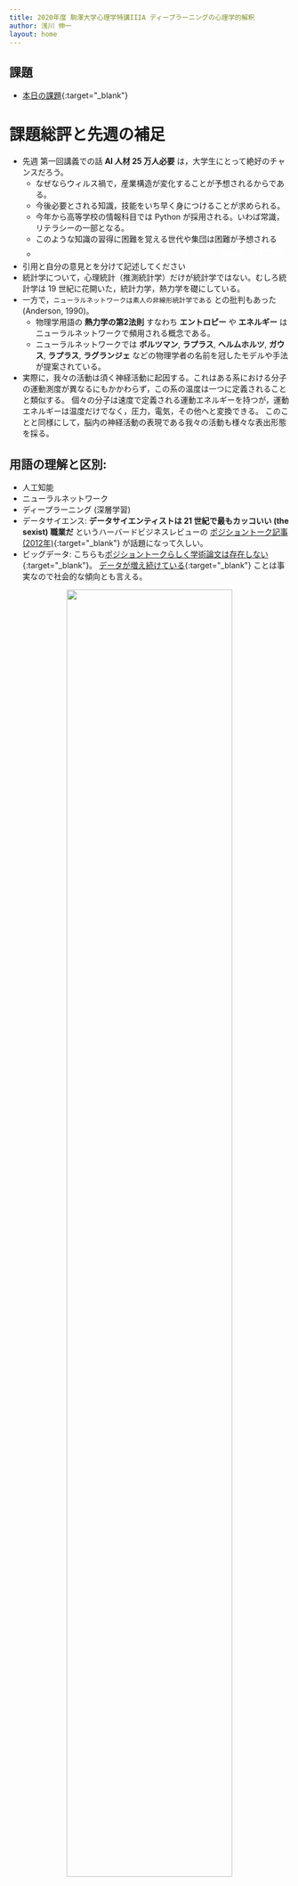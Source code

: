 ```yaml
---
title: 2020年度 駒澤大学心理学特講IIIA ディープラーニングの心理学的解釈
author: 浅川 伸一
layout: home
---
```


<!--
# [ディープラーニングの心理学的解釈 (心理学特講IIIA)](https://komazawa-deep-learning.github.io/)

<div align='right'>
<a href='mailto:educ0233@komazawa-u.ac.jp'>Shin Aasakawa</a>, all rights reserved.<br>
Date: 15/May/2020<br/>
Appache 2.0 license<br/>
</div>

## 本日の学習目標
1. 課題総評と先週の補足
2. 先週の復習 [colab](https://colab.research.google.com/notebooks/welcome.ipynb?hl=ja){target="_blank"}
4. 用語の理解と区別:
5. 実習
6. ニューラルネットワークの歴史
-->

## 課題

- [本日の課題](https://github.com/komazawa-deep-learning/komazawa-deep-learning.github.io/blob/master/notebooks/2020_0515komazawa_assignment000.ipynb){:target="_blank"}


# 課題総評と先週の補足

- 先週 第一回講義での話 **AI 人材 25 万人必要** は，大学生にとって絶好のチャンスだろう。
    - なぜならウィルス禍で，産業構造が変化することが予想されるからである。
    - 今後必要とされる知識，技能をいち早く身につけることが求められる。
    - 今年から高等学校の情報科目では Python が採用される。いわば常識，リテラシーの一部となる。
    - このような知識の習得に困難を覚える世代や集団は困難が予想される
    - <font color="white" size="+2">You cannot teach an old dog new tricks.</font>
- 引用と自分の意見とを分けて記述してください
- 統計学について，心理統計（推測統計学）だけが統計学ではない。むしろ統計学は 19 世紀に花開いた，統計力学，熱力学を礎にしている。
- 一方で，`ニューラルネットワークは素人の非線形統計学である` との批判もあった(Anderson, 1990)。
    - 物理学用語の **熱力学の第2法則** すなわち **エントロピー** や **エネルギー** は ニューラルネットワークで頻用される概念である。
    - ニューラルネットワークでは **ボルツマン**, **ラプラス**, **ヘルムホルツ**, **ガウス**, **ラプラス**, **ラグランジェ**  などの物理学者の名前を冠したモデルや手法が提案されている。
- 実際に，我々の活動は須く神経活動に起因する。これはある系における分子の運動測度が異なるにもかかわらず，この系の温度は一つに定義されることと類似する。
個々の分子は速度で定義される運動エネルギーを持つが，運動エネルギーは温度だけでなく，圧力，電気，その他へと変換できる。
このことと同様にして，脳内の神経活動の表現である我々の活動も様々な表出形態を採る。

<!--
Authors:    J.A. Anderson, A. Pellionisz, E. Rosenfeld (eds.)
Title:      Neurocomputing 2: Directions for Research
Reference:  MIT Press, Cambridge (1990), Massachusetts

### ANNs are some kind of non-linear statistics for amateurs
-->


## 用語の理解と区別:
- 人工知能
- ニューラルネットワーク
- ディープラーニング (深層学習)
- データサイエンス: **データサイエンティストは 21 世紀で最もカッコいい (the sexist) 職業だ** というハーバードビジネスレビューの [ポジショントーク記事 (2012年)](https://hbr.org/2012/10/data-scientist-the-sexiest-job-of-the-21st-century){:target="_blank"} が話題になって久しい。
- ビッグデータ: こちらも[ポジショントークらしく学術論文は存在しない](https://bits.blogs.nytimes.com/2013/02/01/the-origins-of-big-data-an-etymological-detective-story/){:target="_blank"}。 [データが増え続けている](http://www.uvm.edu/pdodds/files/papers/others/2011/hilbert2011a.pdf){:target="_blank"}
 ことは事実なので社会的な傾向とも言える。

<div align="center">
<img src='/assets/2017Goodfellow_Fig1_4ja.svg' style="width:77%"></br>
Goodfellow et al. (2017) Fig.1 を改変
</div>

- 私見だが，ビッグデータの規模は，まだまだ足りないと考える。
例えば，我々の網膜から入力される視覚信号は一秒間に 60 回以下であろう。
そうでなければ天井にある蛍光灯は点滅して知覚されるはずである。
我々が蛍光灯を常灯光として認識できることから視覚情報処理過程は 1 秒間に 60 回以下のサンプリングしか行っていないとみなせる。
アニメーションでは 毎秒 30 回程度の場合もある。
一日 18 時間覚醒していて，その間に毎秒 60 枚の画像が視覚系に入力されていると考えると一日あたりの入力画像数は，60 (枚/秒) * 60 (秒/分) * 60 (分/時間) * 18 (時間) = 388,8000 である。
一日あたり 388 万枚以上の画像を見て乳児は視覚情報処理を発達させると考えると，入力データ数が 388 万以下のデータ解析では，新生児がさらされている視覚環境に換算すると一日以下であると言える。
- <font size="+1" color="teal">この授業では，**単純化，簡素化した行動モデルとして現在のディープラーニング (多層ニューラルネットワーク) モデルを捉え，心理学モデルとして解釈できるか考える**。</font>


## クイズ: 次の省略形を調べよ

- ANN: <font color="white">人工ニューラルネットワーク Artificial Neural Networks</font>
- BNN: <font color="white">生物学的ニューラルネットワーク Biological Neural Networks</font>
- CNN: <font color="white">畳み込みニューラルネットワーク Convolutional Neural Networks</font>
- DNN: <font color="white">深層ニューラルネットワーク Deep Neural Networks</font>

## 次の語の示すサイトを訪れ，それぞれどのようなサイトかを調べよ。
いずれも現在のエコシステムとしての役割を果たしている。

1. arXiv: <font color="white">論文置き場</font>
2. Colab: 
3. Github: <font color="white">プログラムのソースコード置き場</font>
4. Stack Oerflow: <font color="white">掲示板，ノウハウ集</font>
5. Reddit: <font color="white">掲示板，ただしビッグネーム本人が降臨することがある</font>

<!-- 
# AI を学ぶ人間のための心構え
- 無知蒙昧から来るブラックボックス的な恐怖を払拭するよう務める(現時点での技術的な裏付けに基づく啓蒙活動)
- 現在の技術から予測できる近未来の展望を語ることを忌避しない(謙遜は美徳ではない)

<center>
<img src="https://blogs-images.forbes.com/markhughes/files/2016/01/Terminator-2-1200x873.jpg" style="width:32%"> 
<img src="http://zatugaku1128.com/wp-content/uploads/2016/09/%E3%83%89%E3%83%A9%E3%81%88%E3%82%82%E3%82%93.png" style="width:20%"></br>
</center>

未来はどっち？ **It will depend on you.**

# クイズ
* 次の語の組み合わせのうち不適切なものを指摘せよ

1. IBM - Watson - Joapady
2. DeepMind - AlphaGo - 囲碁
3. Google 翻訳 - ペッパー
4. Uber - 自動運転
-->

---

## 文献

- [労働新聞平成31年2月25日号 知識を拡張する道具 人類の歴史の延長線上に](./2019laborNews.pdf)
- [イラストで学ぶ 人工知能概論](https://www.amazon.co.jp/gp/product/4061538233/) (KS情報科学専門書) ([谷口](http://ai.tanichu.com/),2014) <!--https://www.amazon.co.jp/gp/product/4061538233/ -->

<!--
- [Cognitive computational neuroscience](https://www.nature.com/articles/s41593-018-0210-5){target="_blank"}
-->
<!--- [Cognitive computational neuroscience](https://arxiv.org/abs/1807.11819)-->

<!--
## 小説，戯曲の中に現れた AI

- マリー・ウォルストンクラフト・シェリー　Mary Wallstoncraft Shelley，
  - フランケンシュタイン Frankenstein, or The Modern Prometheus 
  - [https://www.aozora.gr.jp/cards/001176/files/44904_35865.html](https://www.aozora.gr.jp/cards/001176/files/44904_35865.html){target="_blank"}
- カレル・チャペック　Karel Capek, 
  - ＲＵＲ ―ロッサム世界ロボット製作所 R.U.R. (Rossum's Universal Robots) 
  - [https://www.aozora.gr.jp/cards/001236/files/46345_23174.html](https://www.aozora.gr.jp/cards/001236/files/46345_23174.html){target="_blank"}
- アイザック・アシモフ Issac Asimov, 
  - われはロボット I, Robot 
  - [https://www.amazon.co.jp/dp/4150105359](https://www.amazon.co.jp/dp/4150105359){target="_blank"}
- アーサー・クラーク Arthur C. Clarke, 
  - 2001年宇宙の旅 2001: a Space Odyssey 
  - [https://www.amazon.co.jp/dp/415011000X](https://www.amazon.co.jp/dp/415011000X){target="_blank"}

## 映画 AI 
  - Matrix, Star Wars, Surrogate, ...

## TV anime
  - 鉄腕アトム，がんばれロボコン, ..., ガンダム，エヴァ，

# クイズ
* 小説，戯曲，に現れたロボット，人工知能を年代順に並べよ
1. アーサー・クラーク 2001 年宇宙の旅
2. アイザック・アシモフ われはロボット
3. カレル・チャペック ロボット
4. マリー・シェリー フランケンシュタイン
-->

## 3 つの分野の略史

|      |   人工知能        | ニューラルネットワーク|   心理学       |
|------|------------------|--------------------|----------------------|
|第一次 1950- |  記号処理         | パーセプトロン        | 認知革命 |
|      |  オモチャ問題     | ADALINE           |                     |
|      |                  | ネオコグニトロン     |                      |
|      |                  | アソシアトロン         |                      |
|第二次 1980- | Expert systems   | 誤差逆伝播法         | コネクショニスト     |
|      | Brooks           | リカレントニューラルネットワーク  | 脳画像研究       |
|      |                  | 強化学習  | 計算論的アプローチ |
|第三次 2010-|                  | ディープラーニング    |                      |
|      |                  | 畳み込みニューラルネットワーク       |                      |



## AI の分野
1. 推論，問題解決 Reasoning, problem solving
1. 知識表象 Knowledge representation
1. 計画 Planning
1. **学習 Learning**
1. **自然言語処理 Natural language processing**
1. **認識 Perception**
1. **ロボティクス Motion and manipulation**
1. 社会知能 Social intelligence
1. 創造性 Creativity
1. 一般知能 General intelligence

## AIの進歩の ５ つの要因

<!-- Karpathy Deep Reinforcement Learning: Pong from Pixels -->

1. 計算能力の向上 (ムーアの法則，GPU, ASIC)
2. データ爆発 (e.g. ImageNet, AMT),
3. アルゴリズムの改善 (e.g. 誤差逆伝播法, CNN, LSTM)
4. 基盤の整備 (Linux, TCP/IP, Git, ROS, PR2, AWS, TensorFlow)
5. エコシステム 情報共有 (arXiv, Git, Reddit, Quora, Stackoverflow, ...)

from [Karpathy's blog "Deep Reinforcement Learning: Pong from Pixels"](http://karpathy.github.io/2016/05/31/rl/)

## 考え方，背景，キーワード

- 構成論的アプローチ vs 分析的アプローチ （人工知能と心理学との関係）
- 神は細部に宿る God is in the detail.  あるいは 悪魔は細部に宿る (The devil is in the detail)
- Carbon chauvinism 日本語で炭素排外主義と訳します。これは本当だろうか？
- [p-値廃止の影響](/ban-of-p-values/)
- 計算論モデル

## 数学とモデル
数学的知識の詳細は不要だが，その精神は理解しておく必要がある。

- 万物は数なり --- ピタゴラス
- 宇宙は数学語で書かれている。数学なしでは迷宮を理解できない --- ガリレイ
- 作れなければ理解できたと言えない --- ファインマン

<!--
    - All things are number. --- Pythagras
    - (The universe) is written in mathematical language,%%and its characters are triangles, circles and other geometric figures, ... without which it is impossible to humanly understand a word; without these one is wandering in a dark labyrinth. --- Galileo Galilei
    - What I cannot create, I do not understand. --- [Richard Feynman](https://en.wikiquote.org/wiki/Richard_Feynman)
-->

<center>
<img src="https://archives.caltech.edu/pictures/1.10-29.jpg" style="width:84%"><br>
今際の際に黒板に書いてあったファインマンの言葉，[カリフォルニア工科大学アーカイブ写真](http://archives.caltech.edu/pictures/1.10-29.jpg)
</center>

- 若者よ，数学は理解するものではない，ただ慣れるだけだ --- フォン・ノイマン
- 科学は説明しないし，解釈もしない。ただモデルを作るだけである。この場合モデルとは観察された現象を説明する数学(的構成物)である。そのモデルは，ひとえに期待どおり正確であることで正当化される。 --- フォン・ノイマン
- われわれの宇宙はただ単に数学で記述されているだけではない。宇宙は数学である，我々は皆，大きな数学的実態の一部なのだ。--- テグマーク
<!-- ...Our universe isn't just described by math, but that it is math in the sense that we're all parts of a giant mathematical object... --- Max Tegmark -->

<!--
Neumann
  The sciences do not try to explain, they hardly even try to interpret, they mainly make models. By a model is meant a mathematical construct which, with the addition of certain verbal interpretations, describes observed phenomena. The justification of such a mathematical construct is solely and precisely that it is expected to work.

  Young man, in mathematics you don't understand things. You just get used to them. [von Neumann](https://en.wikiquote.org/wiki/John_von_Neumann)

  any discussion of the nature of intellectual effort in any field is difficult, unless it presupposes an easy, routine familiarity with that field. In mathematics this limitation becomes very severe. ---[von Neumann](https://en.wikiquote.org/wiki/John_von_Neumann)

Neumann
  If one has really technically penetrated a subject, things that previously seemed in complete contrast, might be purely mathematical transformations of each other.

[There's no sense in being precise when you don't even know what you're talking about](https://www.brainyquote.com/quotes/john_von_neumann_137953)
- John von Neumann.

Neumann
  I think that it is a relatively good approximation to truth — which is much too complicated to allow anything but approximations — that mathematical ideas originate in empirics. [John von Neumann](https://en.wikiquote.org/wiki/John_von_Neumann)
-->


---

# 実習

- [番組 nothotdog について](../nothotdog/){:target="_blannk"}
<!-- [nothotdog 体感デモ](https://github.com/ShinAsakawa/2019komazawa/blob/master/notebooks/nothotdog.ipynb)-->


- [初めての画像認識](https://github.com/komazawa-deep-learning/komazawa-deep-learning.github.io/blob/master/notebooks/2020_0515komazawa_ResNet50_demo.ipynb){:target="_blank"}



# ニューラルネットワークの歴史

<center>
<img src='/assets/imagenet_result2017.png' style='width:74%'><br/>
画像認識の進歩
</center>


<center>
	<img src="/assets/2019Jat_Mitchell_fig1.svg" style="width:74%"><br/>
	<img src="/assets/2019Jat_Mitchell_fig4.svg" style="width:84%"><br/>
</center>

## 第 1 次ニューロブーム

### 1950年代: 
- ウォーレン・マッカロックとワイルダー・ピッツによる **形式ニューロン** の提案
(サイバネティクスの創始者ノーバート・ウィーナーの集めた研究者集団)

<center>
<img src='/assets/mcculloch.jpg' style="width:38%">
<img src='/assets/pitts.jpg' style='width:50%'><br>
ウォーレン・マッカロック と ワイルダー・ピッツ<br>
<!--img src='../assets/mcculloch.jpg' style="width:19%">
<img src='../assets/pitts.jpg' style='width:25%'><br>-->
</center>

形式ニューロンは，シナプス結合荷重ベクトルと出力を決定するための伝達関数とで構成される(次式)

$$
y_i=\phi\left(\sum_jw_{ij}x_j\right),\label{eq:formal_neuron}
$$ 

ここで $y_i$ は $i$ 番目のニューロンの出力，$x_j$ は $j$ 番目のニューロンの出力，$w_{ij}$ はニューロン $i$ と $j$ との間の **シナプス結合荷重**。
$\phi$ は活性化関数。

<center>
<img src='/assets/Formal_r.svg' style="width:84%"><br>
形式ニューロン
</center>

---

## ローゼンブラット Rosenblatt のパーセプトロン

<center>
<img src='/assets/rosenblatt.jpg' style="width:49%"><br>
フランク・ローゼンブラット
</center>

<!--
$$
\mathbf{w}\leftarrow\mathbf{w}+\left(y-\hat{y}\right)\mathbf{x}
$$
-->

<center>
<img src='/assets/perceptron.png' style="width:74%"></br>
パーセプトロンの模式図 ミンスキーとパパート「パーセプトロン」より
</center>


<center>
<img src='/assets/Neuron_Hand-tuned.png' style="width:69%"></br>
ニューロンの模式図 wikipedia より
</center>

<!--
##  人工ニューロン

<center>
<img src='../assets/neuron.png' style="width:49%"><br>

<img src='../assets/neuron_model.jpeg' style="width:49%"<br>
</center>
-->

<!--
## パーセプトロンの学習

$$
\mathbf{w}\leftarrow\mathbf{w}+\left(y-\hat{y}\right)\mathbf{x}
$$
パーセプトロン perceptron は 3 層の階層型ネットワークでそれぞれ
S(sensory layer), A(associative layer), R(response layer) と呼ぶ。
$S\rightarrow A \rightarrow R$ のうち パーセプトロンの本質的な部分は
$A\rightarrow R$ の間の学習にある。

入力パターンに $P^+$ と $P^-$ とがある。
パーセプトロンは $P^+$ が入力されたとき $1$, $P^-$ のとき $0$ を出力する
機械である。
出力層($R$) の $i$ 番目のニューロンへの入力(膜電位の変化) $u_i$は
\begin{equation}
 u_i = \sum_j w_{ij}x_j - \theta_i = \left(w\right)_i\cdot\left(x\right)_i-\theta_i.\label{eq1}
\end{equation}
ここで中間層($A$)の $j$ 番目のニューロンの出力 $y_i$とこのニューロンとの
結合係数を$w_{ij}$、しきい値を$\theta_i$ とした。
このニューロンの出力$y_i$(活動電位、スパイク)は、

\begin{equation}
y_i = \lceil u_i\rceil
\qquad\left\{
\begin{array}{ll}
 1 & \mbox{if $u_i \ge 0$,}\\
 0 & \mbox{otherwize}
\end{array} \right.
\end{equation}

と表される。
-->

<!--
式(\ref{eq1})の意味を理解するために以下の図を参照

%
\footnote{
Minsky and Papert はパーセプトロンのベクトル表示について
悲観的な考え方を持っているようですが、ここでは理解のしやすさを
優先します。}%
$$
\mathbf{w}\rightarrow\mathbf{w}+\left(y-\hat{y}\right)\mathbf{x}
$$
-->

---

- 1960 年，ミンスキーとパパートの批判
- 第一次氷河期の到来

---

## 第 2 次ニューロブーム
- 1986 年，PDP ブック，俗に言うバイブル，発表
- 1989 年，バプニック，サポートベクターマシン発表
- 第二次氷河期の到来


---

## 第 3 次ニューロブーム

<!--
![大規模画像認識チャレンジの結果](./assets/ilsvrc2015.svg){#fig:ilsvrc2015 style="width:49%"}
-->

- 2013 ICLR スタート arXiv.org に予め論文を投稿，誰でも読める，誰でも批判できる。著者はそれに答えなければならない。あっという間にトップカンファレンスとなる
- 2013 Mikolov word2vec を発表

<center>
<img src='/assets/Mikolov_analogy.png' style='width:94%'><br>
Mikolovの類推課題
</center>

- 2013 DeepMind DQN を発表

<!--
<center>
<div class="row post-image-bg" markdown="0">
<video width="49%" autoplay loop markdown="0"> 
<source src="../assets/2015Mnih_DQN-Nature_Video1.mp4" type="video/mp4" markdown="0">
</video>
</div>

<video width="24%" markdown="0">
<source src="../assets/2015Mnih_DQN-Nature_Video2.mp4" type="video/mp4" markdown="0">
</video>
</div>
</center>
-->

<center>
<iframe width="320" height="400" src="/assets/2015Mnih_DQN-Nature_Video1.mp4" frameborder="0" allow="accelerometer; autoplay; encrypted-media; gyroscope; picture-in-picture" allowfullscreen></iframe>
<iframe width="320" height="400" src="/assets/2015Mnih_DQN-Nature_Video2.mp4" frameborder="0" allow="accelerometer; autoplay; encrypted-media; gyroscope; picture-in-picture" allowfullscreen></iframe><br>
</center>


---

<center>
<img src='/assets/2015Mnih_DQNFig.png' style='width:84%'><br>
DQNの結果
</center>

<!--
<center>
<div class="row post-image-bg" markdown="0">
<video width="49%" markdown="0">
<source src="/assets/MOV_0013s.mp4" type="video/mp4" markdown="0">
</video>
</center>

<video width="49%" markdown="0">
<source src="/assets/MOV_0071s.mp4" type="video/mp4" markdown="0">
</video>
<video width="49%" markdown="0">
<source src="/assets/MOV_0072s.mp4" type="video/mp4" markdown="0">
</video>
-->

<!--- <a href="../assets/MOV_0013.mp4" target="_blank">ギャラガ 1</a>-->
- <a href="/assets/MOV_0071s.mp4" target="_blank">ギャラガのデモ</a>
<!--- <a href="../assets/MOV_0013s.mp4" target="_blank">ギャラガ 3</a>-->

<!--
<iframe width="640" height="400" src="../assets/MOV_0013s.mp4" frameborder="0" allow="accelerometer; autoplay; encrypted-media; gyroscope; picture-in-picture" allowfullscreen></iframe><br>

<iframe width="640" height="400" src="../assets/MOV_0071s.mp4" frameborder="0" allow="accelerometer; autoplay; encrypted-media; gyroscope; picture-in-picture" allowfullscreen></iframe><br>

<iframe width="640" height="400" src="../assets/MOV_0072s.mp4" frameborder="0" allow="accelerometer; autoplay; encrypted-media; gyroscope; picture-in-picture" allowfullscreen></iframe><br>
-->

---

- 2014 Neural Image Captioning が注目を集める。

<center>
<img src="/assets/17VISIOn-slide-WBE2-jumbo.jpg" style="width:84%"><br>
</center>

- Human: A group of men playing Frisbee in the park.
- Machine: A group of young people playing a game of Frisbee.

<!--
![Vinyals et. al (2014) より](./assets/2014Vinyals_Fig5_left.jpg){#fig:NIC2 style="width:49%"}<br>

![Vinyals et. al (2014) より](./assets/2014Vinyals_Fig5_right.jpg){#fig:NIC3 style="width:49%"}
-->

---

- 2015 画像生成技術が注目を浴びる

![天安門前広場の夢(撮影は自民解放軍の兵士に依頼した)](./assets/Tenn_deepdream.jpg){#fig:deep_dream style="width:49%"}

<!-- 
- 2015 ディープラーニング，機械学習，ビッグデータ あるいはその心理学，発刊
-->

- 2015 人工知能学会が日本では「<span style="Color:Lime">深層学習</span>」と呼ぶことに決定する

---

- 2016 GAN が注目を浴びる

<center>
<img src="/assets/2016Reed_GAN_Text2Image1.svg" style="width:84%"><br>
Generative Adversarial Text to Image Synthesis <arXiv:1605.05396v2>
</center>

<center>
<img src="/assets/2016Reed_GAN_Text2Image.svg" style="width:84%"><br>
Generative Adversarial Text to Image Synthesis arXiv:1605.05396v2
</center>

---

- 2016 アメリカ合州国大統領候補の一人の発言を模倣する「ディープトランプ」がツィッター上で注目を集める

<center>
<img src="/assets/DeepTrumpf.jpg" style="width:39%">
<img src="/assets/DeepTrumpf2.png" style="width:59%"><br>
<img src="/assets/DeepTrumpfTweet.png" style="width:99%"></br>
</center>

- 2016 アルファ碁がイ・セドルを破る

<center>
<img src="/assets/2016AlphaGo_Fig1a.svg" style="width:84%"></br>
アルファ碁 Natureより
</center>



### ボストン・ダイナミクス社ビデオ
<!--<iframe width="200" height="120" src="https://www.youtube.com/embed/fRj34o4hN4I" frameborder="0" allow="accelerometer; autoplay; encrypted-media; gyroscope; picture-in-picture" allowfullscreen></iframe>-->

<center>
<iframe width="480" height="300" src="https://www.youtube.com/embed/rVlhMGQgDkY" frameborder="0" allow="accelerometer; autoplay; encrypted-media; gyroscope; picture-in-picture" allowfullscreen></iframe>

<iframe width="480" height="300" src="https://www.youtube.com/embed/tf7IEVTDjng" frameborder="0" allow="accelerometer; autoplay; encrypted-media; gyroscope; picture-in-picture" allowfullscreen></iframe>
</center>

<div align="center">
<iframe width="480" height="300" src="https://www.youtube.com/embed/8vIT2da6N_o" frameborder="0" allow="accelerometer; autoplay; encrypted-media; gyroscope; picture-in-picture" allowfullscreen></iframe><br>
source: <https://www.youtube.com/embed/8vIT2da6N_o>
</div>

<div align="center">
<iframe width="480" height="300" src="https://www.youtube.com/embed/fRj34o4hN4I" <!--https://www.youtube.com/embed/WcbGRBPkrps"--> frameborder="0" allow="accelerometer; autoplay; encrypted-media; gyroscope; picture-in-picture" allowfullscreen></iframe><br>
source: <https://www.youtube.com/embed/fRj34o4hN4I>
</div>

<!-- <center>
<iframe width="635" height="358" src="../assets/A Style-Based Generator Architecture for Generative Adversarial Networks.mp4"  frameborder="0" allow="accelerometer; autoplay; encrypted-media; gyroscope; picture-in-picture" allowfullscreen></iframe>
</center> -->

<div align="center">
<!--<iframe width="805" height="453" src="https://www.youtube.com/embed/WcbGRBPkrps" frameborder="0" allow="accelerometer; autoplay; encrypted-media; gyroscope; picture-in-picture" allowfullscreen></iframe>-->
<iframe width="480" height="300" src="https://www.youtube.com/embed/WcbGRBPkrps" frameborder="0" allow="accelerometer; autoplay; encrypted-media; gyroscope; picture-in-picture" allowfullscreen></iframe>
</div>

---

## フェイク画像の生成

<div align="center">
<img src="/assets/2018Chen_CartoonGAN.svg" style="width:94%">
</div>


<center>
<iframe width="480" height="300" src="https://www.youtube.com/embed/o46fcRl2yxE" frameborder="0" allow="accelerometer; autoplay; encrypted-media; gyroscope; picture-in-picture" allowfullscreen></iframe>
</center>

<div align="center">
<!--<iframe width="805" height="453" src="https://www.youtube.com/embed/G06dEcZ-QTg" frameborder="0" allow="accelerometer; autoplay; encrypted-media; gyroscope; picture-in-picture" allowfullscreen></iframe><br>-->
<iframe width="480" height="300" src="https://www.youtube.com/embed/G06dEcZ-QTg" frameborder="0" allow="accelerometer; autoplay; encrypted-media; gyroscope; picture-in-picture" allowfullscreen></iframe><br>
source: <https://youtu.be/G06dEcZ-QTg>
</div>

